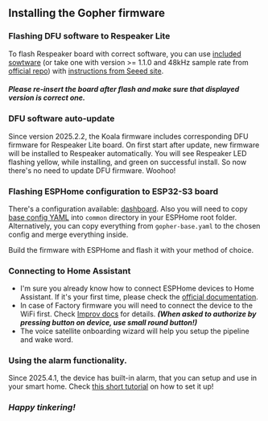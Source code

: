 ## Installing the Gopher firmware

### Flashing DFU software to Respeaker Lite

To flash Respeaker board with correct software, you can use [included sowtware](/respeaker_lite_i2s_dfu_firmware_48k_v1.1.0.bin) (or take one with version >= 1.1.0 and 48kHz sample rate from [official repo](https://github.com/respeaker/ReSpeaker_Lite/tree/master/xmos_firmwares)) with [instructions from Seeed site](https://wiki.seeedstudio.com/xiao_respeaker/#flash-the-i2s-firmware).

#### _Please re-insert the board after flash and make sure that displayed version is correct one._

### DFU software auto-update
Since version 2025.2.2, the Koala firmware includes corresponding DFU firmware for Respeaker Lite board. On first start after update, new firmware will be installed to Respeaker automatically. You will see Respeaker LED flashing yellow, while installing, and green on successful install.
So now there's no need to update DFU firmware. Woohoo!

### Flashing ESPHome configuration to ESP32-S3 board

There's a configuration available: [dashboard](/config/gopher-dashboard.yaml). Also you will need to copy [base config YAML](/config/common/gopher-base.yaml) into `common` directory in your ESPHome root folder. Alternatively, you can copy everything from `gopher-base.yaml` to the chosen config and merge everything inside.

Build the firmware with ESPHome and flash it with your method of choice.

### Connecting to Home Assistant

- I'm sure you already know how to connect ESPHome devices to Home Assistant. If it's your first time, please check the [official documentation](https://www.home-assistant.io/integrations/esphome/).
- In case of Factory firmware you will need to connect the device to the WiFi first. Check [Improv docs](https://www.home-assistant.io/integrations/improv_ble/) for details.
  _**(When asked to authorize by pressing button on device, use small round button!)**_
- The voice satellite onboarding wizard will help you setup the pipeline and wake word.

### Using the alarm functionality.
Since 2025.4.1, the device has built-in alarm, that you can setup and use in your smart home. Check [this short tutorial](https://github.com/formatBCE/Respeaker-Lite-ESPHome-integration/blob/ae414e06fea8334e726837d5dbe72a55645b3445/readme/alarms.md) on how to set it up!

### _Happy tinkering!_

